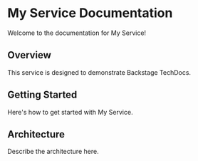 # My Service Documentation

Welcome to the documentation for My Service!

## Overview

This service is designed to demonstrate Backstage TechDocs.

## Getting Started

Here's how to get started with My Service.

## Architecture

Describe the architecture here.